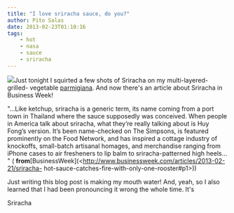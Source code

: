 ```yaml
---
title: "I love sriracha sauce, do you?"
author: Pito Salas
date: 2013-02-23T01:10:16
tags:
    - hot
    - nasa
    - sauce
    - sriracha
---
```




![](https://i0.wp.com/0.tqn.com/d/foodreference/1/G/e/-/-/-/Sriracha.jpg?w=584)Just
tonight I squirted a few shots of Sriracha on my multi-layered-grilled-
vegetable [parmigiana](<http://en.wikipedia.org/wiki/Parmigiana>). And now
there's an article about Sriracha in Business Week!

"…Like ketchup, sriracha is a generic term, its name coming from a port town
in Thailand where the sauce supposedly was conceived. When people in America
talk about sriracha, what they’re really talking about is Huy Fong’s version.
It’s been name-checked on The Simpsons, is featured prominently on the Food
Network, and has inspired a cottage industry of knockoffs, small-batch
artisanal homages, and merchandise ranging from iPhone cases to air fresheners
to lip balm to sriracha-patterned high heels… " (
**from**[BusinessWeek](<http://www.businessweek.com/articles/2013-02-21/sriracha-
hot-sauce-catches-fire-with-only-one-rooster#p1>))

Just writing this blog post is making my mouth water! And, yeah, so I also
learned that I had been pronouncing it wrong the whole time. It's

Sriracha


